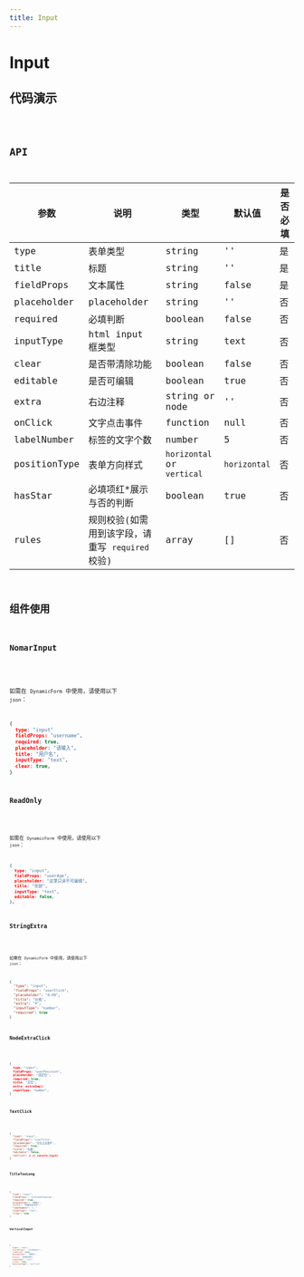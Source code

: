 ```yaml
---
title: Input
---
```


# Input

## 代码演示

<code src="./demo/index.tsx" />

## API

| 参数         | 说明                                             | 类型                       | 默认值       | 是否必填 |
| ------------ | ------------------------------------------------ | -------------------------- | ------------ | -------- |
| type         | 表单类型                                         | string                     | ''           | 是       |
| title        | 标题                                             | string                     | ''           | 是       |
| fieldProps   | 文本属性                                         | string                     | false        | 是       |
| placeholder  | placeholder                                      | string                     | ''           | 否       |
| required     | 必填判断                                         | boolean                    | false        | 否       |
| inputType    | html input 框类型                                | string                     | text         | 否       |
| clear        | 是否带清除功能                                   | boolean                    | false        | 否       |
| editable     | 是否可编辑                                       | boolean                    | true         | 否       |
| extra        | 右边注释                                         | string or node             | ''           | 否       |
| onClick      | 文字点击事件                                     | function                   | null         | 否       |
| labelNumber  | 标签的文字个数                                   | number                     | 5            | 否       |
| positionType | 表单方向样式                                     | `horizontal` or `vertical` | `horizontal` | 否       |
| hasStar      | 必填项红\*展示与否的判断                         | boolean                    | true         | 否       |
| rules        | 规则校验(如需用到该字段，请重写 `required` 校验) | array                      | []           | 否       |

## 组件使用

### NomarInput

<code src="./demo/nomarInput.tsx" />

如需在 `DynamicForm` 中使用，请使用以下 `json`：

```json
{
  type: "input"
  fieldProps: "username",
  required: true,
  placeholder: "请输入",
  title: "用户名",
  inputType: "text",
  clear: true,
}
```

### ReadOnly

<code src="./demo/readOnly.tsx" />

如需在 `DynamicForm` 中使用，请使用以下 `json`：

```json
{
  type: "input",
  fieldProps: "userAge",
  placeholder: "这里只读不可编辑",
  title: "年龄",
  inputType: "text",
  editable: false,
},
```

### StringExtra

<code src="./demo/stringExtra.tsx" />

如需在 `DynamicForm` 中使用，请使用以下 `json`：

```json
{
  "type": "input",
  "fieldProps": "userClick",
  "placeholder": "0.00",
  "title": "价格",
  "extra": "¥",
  "inputType": "number",
  "required": true
}
```

### NodeExtraClick

<code src="./demo/nodeExtraClick.tsx" />

```json
{
  type: "input",
  fieldProps: "userPosition",
  placeholder: "请定位",
  required: true,
  title: "定位",
  extra: extraImg()
  inputType: "number",
}
```

### TextClick

<code src="./demo/textClick.tsx" />

```json
{
  "type": "input",
  "fieldProps": "userTitle",
  "placeholder": "存在点击事件",
  "required": true,
  "title": "标题",
  "editable": false,
  "onClick": e => console.log(e)
}
```

### TitleTooLong

<code src="./demo/titleTooLong.tsx" />

```json
{
  "type": "input",
  "fieldProps": "usernameTooLong",
  "required": true,
  "placeholder": "请输入",
  "title": "标题名称过长",
  "labelNumber": 7,
  "inputType": "text",
  "clear": true
}
```

### VerticalInput

<code src="./demo/verticalInput.tsx" />

```json
{
  "type": "input",
  "fieldProps": "cardNumber",
  "required": true,
  "placeholder": "请输入",
  "title": "身份证号码",
  "inputType": "text",
  "clear": true,
  "positionType": "vertical"
}
```
